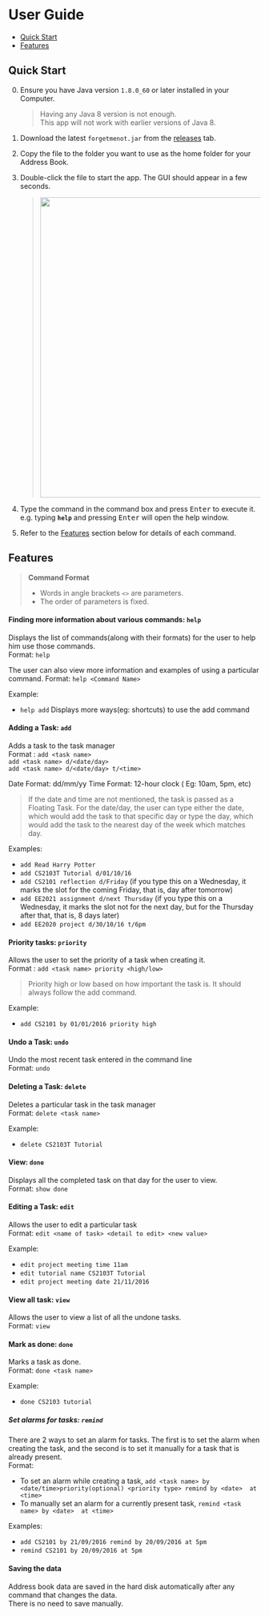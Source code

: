 # User Guide

* [Quick Start](#quick-start)
* [Features](#features)

## Quick Start

0. Ensure you have Java version `1.8.0_60` or later installed in your Computer.<br>
   > Having any Java 8 version is not enough. <br>
   This app will not work with earlier versions of Java 8.
   
1. Download the latest `forgetmenot.jar` from the [releases](../../../releases) tab.
2. Copy the file to the folder you want to use as the home folder for your Address Book.
3. Double-click the file to start the app. The GUI should appear in a few seconds. 
   > <img src="images/Ui.png" width="600">

4. Type the command in the command box and press <kbd>Enter</kbd> to execute it. <br>
   e.g. typing **`help`** and pressing <kbd>Enter</kbd> will open the help window. 
5. Refer to the [Features](#features) section below for details of each command.<br>


## Features

> **Command Format**
> * Words in angle brackets `<>` are parameters.
> * The order of parameters is fixed.

#### Finding more information about various commands: `help`
Displays the list of commands(along with their formats) for the user to help him use those commands.<br>
Format: `help`

The user can also view more information and examples of using a particular command.
Format: `help <Command Name>`

Example:
* `help add`
Displays more ways(eg: shortcuts) to use the add command 

#### Adding a Task: `add`
Adds a task to the task manager<br>
Format : `add <task name>`<br>
 	 `add <task name> d/<date/day>` <br>
	 `add <task name> d/<date/day> t/<time>`<br>

Date Format: dd/mm/yy
Time Format: 12-hour clock ( Eg: 10am, 5pm, etc)

> If the date and time are not mentioned, the task is passed as a Floating Task.
> For the date/day, the user can type either the date, which would add the task to that specific day or type the day, which would add the task to the nearest day of the week which matches day.

Examples:
* `add Read Harry Potter`
* `add CS2103T Tutorial d/01/10/16`
* `add CS2101 reflection d/Friday` 
	(if you type this on a Wednesday, it marks the slot for the coming Friday, that is, day after tomorrow)
* `add EE2021 assignment d/next Thursday`
	(if you type this on a Wednesday, it marks the slot not for the next day, but for the Thursday after that, that is, 8 days later)
* `add EE2020 project d/30/10/16 t/6pm`

#### Priority tasks: `priority`
Allows the user to set the priority of a task when creating it.<br>
Format : `add <task name> priority <high/low>`

> Priority high or low based on how important the task is. It should always follow the add command.

Example:
* `add CS2101 by 01/01/2016 priority high`

#### Undo a Task: `undo`
Undo the most recent task entered in the command line<br>
Format: `undo`

#### Deleting a Task: `delete`
Deletes a particular task in the task manager<br>
Format: `delete <task name>`

Example:
* `delete CS2103T Tutorial`

#### View: `done`
Displays all the completed task on that day for the user to view.<br>
Format: `show done`

#### Editing a Task: `edit`
Allows the user to edit a particular task<br>
Format: `edit <name of task> <detail to edit> <new value>`

Example:
* `edit project meeting time 11am`
* `edit tutorial name CS2103T Tutorial`
* `edit project meeting date 21/11/2016`

#### View all task: `view`
Allows the user to view a list of all the undone tasks.<br>
Format: `view`

#### Mark as done: `done`
Marks a task as done. <br>
Format: `done <task name>`

Example:
* `done CS2103 tutorial`

##### Set alarms for tasks: `remind`
There are 2 ways to set an alarm for tasks. The first is to set the alarm when creating the task, and the second is to set it manually for a task that is already present.<br>
Format: 
* To set an alarm while creating a task, `add <task name> by <date/time>priority(optional) <priority type> remind by <date>  at <time>`
* To manually set an alarm for a currently present task, `remind <task name> by <date>  at <time>`

Examples:
* `add CS2101 by 21/09/2016 remind by 20/09/2016 at 5pm`
* `remind CS2101 by 20/09/2016 at 5pm`

#### Saving the data 
Address book data are saved in the hard disk automatically after any command that changes the data.<br>
There is no need to save manually.

